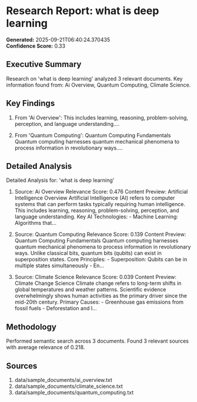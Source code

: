 # Research Report: what is deep learning

**Generated:** 2025-09-21T06:40:24.370435  
**Confidence Score:** 0.33

## Executive Summary

Research on 'what is deep learning' analyzed 3 relevant documents. Key information found from: Ai Overview, Quantum Computing, Climate Science.

## Key Findings

1. From 'Ai Overview': This includes learning, reasoning, problem-solving, perception, and language understanding....

2. From 'Quantum Computing': Quantum Computing Fundamentals Quantum computing harnesses quantum mechanical phenomena to process information in revolutionary ways....



## Detailed Analysis

Detailed Analysis for: 'what is deep learning'

1. Source: Ai Overview
   Relevance Score: 0.476
   Content Preview: Artificial Intelligence Overview Artificial Intelligence (AI) refers to computer systems that can perform tasks typically requiring human intelligence. This includes learning, reasoning, problem-solving, perception, and language understanding. Key AI Technologies: - Machine Learning: Algorithms that...

2. Source: Quantum Computing
   Relevance Score: 0.139
   Content Preview: Quantum Computing Fundamentals Quantum computing harnesses quantum mechanical phenomena to process information in revolutionary ways. Unlike classical bits, quantum bits (qubits) can exist in superposition states. Core Principles: - Superposition: Qubits can be in multiple states simultaneously - En...

3. Source: Climate Science
   Relevance Score: 0.039
   Content Preview: Climate Change Science Climate change refers to long-term shifts in global temperatures and weather patterns. Scientific evidence overwhelmingly shows human activities as the primary driver since the mid-20th century. Primary Causes: - Greenhouse gas emissions from fossil fuels - Deforestation and l...



## Methodology

Performed semantic search across 3 documents. Found 3 relevant sources with average relevance of 0.218.

## Sources

1. data/sample_documents/ai_overview.txt
2. data/sample_documents/climate_science.txt
3. data/sample_documents/quantum_computing.txt
